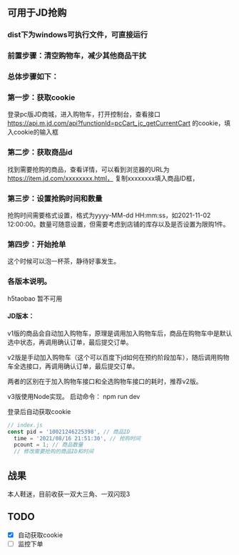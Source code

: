 ## 可用于JD抢购

### dist下为windows可执行文件，可直接运行

### 前置步骤：清空购物车，减少其他商品干扰
### 总体步骤如下：

### 第一步：获取cookie
登录pc版JD商城，进入购物车，打开控制台，查看接口 
https://api.m.jd.com/api?functionId=pcCart_jc_getCurrentCart
的cookie，填入cookie的输入框

### 第二步：获取商品id
找到需要抢购的商品，查看详情，可以看到浏览器的URL为
https://item.jd.com/xxxxxxxx.html，
复制xxxxxxxx填入商品ID框，

### 第三步：设置抢购时间和数量
抢购时间需要格式设置，格式为yyyy-MM-dd HH:mm:ss，如2021-11-02 12:00:00。数量可随意设置，但需要考虑到店铺的库存以及是否设置为限购1件。

### 第四步：开始抢单
这个时候可以泡一杯茶，静待好事发生。

### 各版本说明。
h5taobao 暂不可用

#### JD版本：

v1版的商品会自动加入购物车，原理是调用加入购物车后，商品在购物车中是默认选中状态，再调用确认订单，最后提交订单。

v2版是手动加入购物车（这个可以百度下jd如何在预约阶段加车），随后调用购物车全选接口，再调用确认订单，最后提交订单。

两者的区别在于加入购物车接口和全选购物车接口的耗时，推荐v2版。

v3版使用Node实现。
启动命令：
npm run dev

登录后自动获取cookie
```js
// index.js
const pid = '10021246225398', // 商品ID
  time = '2021/08/16 21:51:30', // 抢购时间
  pcount = 1; // 商品数量
  // 修改需要抢购的商品ID和时间
```

## 战果
本人鞋迷，目前收获一双大三角、一双闪现3

## TODO
+ [x] 自动获取cookie
+ [ ] 监控下单
